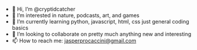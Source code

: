 - 👋 Hi, I’m @cryptidcatcher
- 👀 I’m interested in nature, podcasts, art, and games
- 🌱 I’m currently learning python, javascript, html, css just general coding basics
- 💞️ I’m looking to collaborate on pretty much anything new and interesting
- 📫 How to reach me: jasperprocaccini@gmail.com

<!---
cryptidcatcher/cryptidcatcher is a ✨ special ✨ repository because its `README.md` (this file) appears on your GitHub profile.
You can click the Preview link to take a look at your changes.
--->
